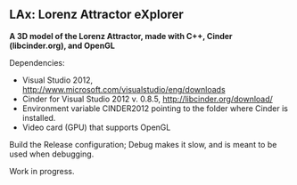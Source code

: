 ## LAx: Lorenz Attractor eXplorer

**A 3D model of the Lorenz Attractor, made with C++, Cinder (libcinder.org), and OpenGL**

Dependencies:

- Visual Studio 2012, http://www.microsoft.com/visualstudio/eng/downloads
- Cinder for Visual Studio 2012 v. 0.8.5, http://libcinder.org/download/
- Environment variable CINDER2012 pointing to the folder where Cinder is installed.
- Video card (GPU) that supports OpenGL

Build the Release configuration; Debug makes it slow, and is meant to be used when debugging. 

Work in progress.
